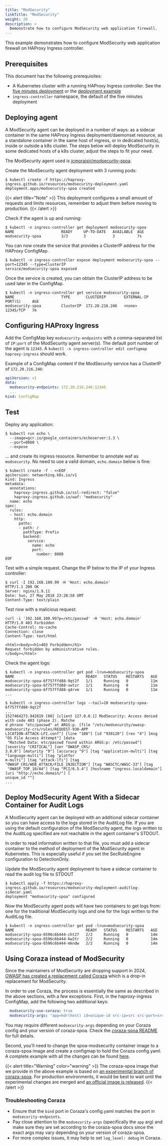 ```yaml
---
title: "ModSecurity"
linkTitle: "ModSecurity"
weight: 20
description: >
  Demonstrate how to configure ModSecurity web application firewall.
---
```


This example demonstrates how to configure ModSecurity
web application firewall on HAProxy Ingress controller.

## Prerequisites

This document has the following prerequisites:

* A Kubernetes cluster with a running HAProxy Ingress controller. See the [five minutes deployment](https://github.com/jcmoraisjr/haproxy-ingress/tree/master/examples/setup-cluster.md#five-minutes-deployment) or the [deployment example](https://github.com/jcmoraisjr/haproxy-ingress/tree/master/examples/deployment)
* `ingress-controller` namespace, the default of the five minutes deployment

## Deploying agent

A ModSecurity agent can be deployed in a number of ways: as a sidecar container
in the same HAProxy Ingress deployment/daemonset resource, as a standalone container
in the same host of ingress, or in dedicated host(s), inside or outside a k8s cluster.
The steps below will deploy ModSecurity in some dedicated hosts of a k8s cluster,
adjust the steps to fit your need.

The ModSecurity agent used is [jcmoraisjr/modsecurity-spoa](https://github.com/jcmoraisjr/modsecurity-spoa).

Create the ModSecurity agent deployment with 3 running pods:

```
$ kubectl create -f https://haproxy-ingress.github.io/resources/modsecurity-deployment.yaml
deployment.apps/modsecurity-spoa created
```

{{< alert title="Note" >}}
This deployment configures a small amount of requests and limits resources,
remember to adjust them before moving to production.
{{< /alert >}}


Check if the agent is up and running:

```
$ kubectl -n ingress-controller get deployment modsecurity-spoa
NAME                     READY     UP-TO-DATE   AVAILABLE  AGE
modsecurity-spoa         3/3       3            3          7s
```


You can now create the service that provides a ClusterIP address for the HAProxy ConfigMap.
```
$ kubectl -n ingress-controller expose deployment modsecurity-spoa --port=12345 --type=ClusterIP
service/modsecurity-spoa exposed
```

Once the service is created, you can obtain the ClusterIP address to be used later in the ConfigMap.
```
$ kubectl -n ingress-controller get service modsecurity-spoa
NAME                     TYPE       CLUSTERIP        EXTERNAL-IP  PORT(S)     AGE
modsecurity-spoa         ClusterIP  172.20.216.246   <none>       12345/TCP   7m
```

## Configuring HAProxy Ingress

Add the ConfigMap key `modsecurity-endpoints` with a comma-separated list of `IP:port`
of the ModSecurity agent server(s). The default port number of the agent is `12345`.
A `kubectl -n ingress-controller edit configmap haproxy-ingress` should work.

Example of a ConfigMap content if the ModSecurity service has a ClusterIP of `172.20.216.246`:

```yaml
apiVersion: v1
data:
  modsecurity-endpoints: 172.20.216.246:12345
  ...
kind: ConfigMap
```

## Test

Deploy any application:

```
$ kubectl run echo \
  --image=gcr.io/google_containers/echoserver:1.3 \
  --port=8080 \
  --expose
```

... and create its ingress resource. Remember to annotate waf as `modsecurity`.
No need to use a valid domain, `echo.domain` below is fine:

```console
$ kubectl create -f - <<EOF
apiVersion: networking.k8s.io/v1
kind: Ingress
metadata:
  annotations:
    haproxy-ingress.github.io/ssl-redirect: "false"
    haproxy-ingress.github.io/waf: "modsecurity"
  name: echo
spec:
  rules:
  - host: echo.domain
    http:
      paths:
      - path: /
        pathType: Prefix
        backend:
          service:
            name: echo
            port:
              number: 8080
EOF
```

Test with a simple request. Change the IP below to the IP of your Ingress controller:

```
$ curl -I 192.168.100.99 -H 'Host: echo.domain'
HTTP/1.1 200 OK
Server: nginx/1.9.11
Date: Sun, 27 May 2018 23:28:58 GMT
Content-Type: text/plain
```

Test now with a malicious request:

```
curl -i '192.168.100.99?p=/etc/passwd' -H 'Host: echo.domain'
HTTP/1.0 403 Forbidden
Cache-Control: no-cache
Connection: close
Content-Type: text/html

<html><body><h1>403 Forbidden</h1>
Request forbidden by administrative rules.
</body></html>
```

Check the agent logs:

```
$ kubectl -n ingress-controller get pod -lrun=modsecurity-spoa
NAME                                READY   STATUS    RESTARTS   AGE
modsecurity-spoa-6f757ffd88-9qt2f   1/1     Running   0          11m
modsecurity-spoa-6f757ffd88-vwtzr   1/1     Running   0          11m
modsecurity-spoa-6f757ffd88-q4rvm   1/1     Running   0          11m
...

$ kubectl -n ingress-controller logs --tail=10 modsecurity-spoa-6f757ffd88-9qt2f
...
1527464273.942819 [00] [client 127.0.0.1] ModSecurity: Access denied with code 403 (phase 2). Matche
d phrase "etc/passwd" at ARGS:p. [file "/etc/modsecurity/owasp-modsecurity-crs/rules/REQUEST-930-APP
LICATION-ATTACK-LFI.conf"] [line "108"] [id "930120"] [rev "4"] [msg "OS File Access Attempt"] [data
 "Matched Data: etc/passwd found within ARGS:p: /etc/passwd"] [severity "CRITICAL"] [ver "OWASP_CRS/
3.0.0"] [maturity "9"] [accuracy "9"] [tag "application-multi"] [tag "language-multi"] [tag "platfor
m-multi"] [tag "attack-lfi"] [tag "OWASP_CRS/WEB_ATTACK/FILE_INJECTION"] [tag "WASCTC/WASC-33"] [tag
 "OWASP_TOP_10/A4"] [tag "PCI/6.5.4"] [hostname "ingress.localdomain"] [uri "http://echo.domain/"] [
unique_id ""]
...
```


## Deploy ModSecurity Agent With a Sidecar Container for Audit Logs


A ModSecurity agent can be deployed with an additional sidecar container so you can have access to the logs stored in the AuditLog file. If you are using the default configuration of the ModSecurity agent, the logs written to the AuditLog specified are not reachable in the agent container's STDOUT.

In order to read information written to that file, you must add a sidecar container to the method of deployment of the ModSecurity agent in Kubernetes. This is especially useful if you set the SecRuleEngine configuration to DetectionOnly.

Update the ModSecurity agent deployment to have a sidecar container to read the audit log file to STDOUT

```
$ kubectl apply -f https://haproxy-ingress.github.io/resources/modsecurity-deployment-auditlog-sidecar.yaml
deployment "modsecurity-spoa" configured
```

Now the ModSecurity agent pods will have two containers to get logs from: one for the traditional ModSecurity logs and one for the logs written to the AuditLog file.

```
$ kubectl -n ingress-controller get pod -lrun=modsecurity-spoa
NAME                                READY   STATUS    RESTARTS   AGE
modsecurity-spoa-6596c6b444-cht27   2/2     Running   0          14m
modsecurity-spoa-6596c6b444-kw2tr   2/2     Running   0          14m
modsecurity-spoa-6596c6b444-mkndw   2/2     Running   0          14m
```

## Using Coraza instead of ModSecurity

Since the maintainers of ModSecurity are dropping support in 2024, [OWASP has created a replacement called Coraza](https://coreruleset.org/20211222/talking-about-modsecurity-and-the-new-coraza-waf/) which is a drop-in replacement for ModSecurity.

In order to use Coraza, the process is essentially the same as described in the above sections, with a few exceptions. First, in the haproxy-ingress ConfigMap, add the following two additional keys:

```yaml
  modsecurity-use-coraza: true
  modsecurity-args: "app=hdr(host) id=unique-id src-ip=src src-port=src_port dst-ip=dst dst-port=dst_port method=method path=path query=query version=req.ver headers=req.hdrs body=req.body"
```

You may require different `modsecurity-args` depending on your Coraza config and your version of coraza-spoa. Check the [coraza-spoa README](https://github.com/corazawaf/coraza-spoa) for full details.

Second, you'll need to change the spoa-modsecurity container image to a coraza-spoa image and create a configmap to hold the Coraza config.yaml. A complete example with all the changes can be found [here](/resources/coraza-deployment.yaml).

{{< alert title="Warning" color="warning" >}}
The coraza-spoa image that we provide in the above example is based on [an experimental branch of coraza-spoa](https://github.com/corazawaf/coraza-spoa/pull/36). For production environments, it would be best to wait until the experimental changes are merged and [an official image is released](https://github.com/corazawaf/coraza-spoa/issues/37).
{{< /alert >}}

### Troubleshooting Coraza

* Ensure that the `bind` port in Coraza's config.yaml matches the port in `modsecurity-endpoints`.
* Pay close attention to the `modsecurity-args` (specifically the `app` arg) and make sure they are set according to the coraza-spoa docs since the exact args may vary depending on your version of coraza-spoa.
* For more complex issues, it may help to set `log_level: debug` in Coraza.
